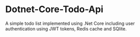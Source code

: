 # Dotnet-Core-Todo-Api
A simple todo list implemented using .Net Core including user authentication using JWT tokens, Redis cache and SQlite.
